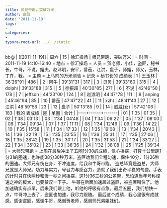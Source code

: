 ```yaml
---
title: 师兄带跑，突破万米
author: 曲政
date: '2011-11-19'
tags:
- 
categories:
- 
typora-root-url: ../../static
---
```


bb@ 
| [[2011-11-19]] | 周六 | 15 | 徐汇操场 | 师兄带跑，突破万米 |
= 时间 =
2011-11-19 14:10-16:40
= 地点 =
徐汇操场
= 人员 =
贺老师，小佳，盗匪，秘书长，牛哥，不说，姐夫，赵沐明，安平，番茄，江洪，盘子，师姐，师父，玉林，丁卉，我。
= 主题 =
上马前的万米测验
= 记录 =
秘书长的 成绩表
 | 1  | 王玉林   | 36'26"91 | 486 |
 | 2  | 阿牛     | 39'31"31 | 317 |
 | 3  | 贝贝     | 39'33"60 | 315 |
 | 4  | dolphi   | 39'33"88 | 315 |
 | 5  | 徐振超   | 40'30"85 | 271 |
 | 6  | 不说     | 42'46"50 | 178 |
 | 7  | jeffson  | 44'23"00 | 124 |
 | 8  | 赵沭明   | 44'47"78 | 111 |
 | 9  | anping   | 45'46"94 | 85  |
 | 10 | 番茄     | 47'47"22 | 41  |
 | 11 | xzht     | 48'41"43 | 27  |
 | 12 | 江洪     | 48'59"56 | 23  |
 | 13 | 盘子     | 50'13"85 | 9   |
 | 14 | 威威(女) | 57'42"06 | 183 |
我的 表成绩
 | 圈 | 单圈 | 合计  |
 |----+------+-------|
 | 01 | 1'35 | 01'35 |
 | 02 | 1'38 | 03'13 |
 | 03 | 1'34 | 04'48 |
 | 04 | 1'34 | 06'22 |
 | 05 | 1'37 | 08'00 |
 | 06 | 1'34 | 09'34 |
 | 07 | 1'37 | 11'11 |
 | 08 | 1'34 | 12'46 |
 | 09 | 1'36 | 14'22 |
 | 10 | 1'35 | 15'58 |
 | 11 | 1'34 | 17'33 |
 | 12 | 1'35 | 19'08 |
 | 13 | 1'34 | 20'43 |
 | 14 | 1'36 | 22'19 |
 | 15 | 1'35 | 23'55 |
 | 16 | 1'36 | 25'31 |
 | 17 | 1'35 | 27'06 |
 | 18 | 1'35 | 28'42 |
 | 19 | 1'35 | 30'17 |
 | 20 | 1'35 | 31'53 |
 | 21 | 1'34 | 33'27 |
 | 22 | 1'34 | 35'02 |
 | 23 | 1'33 | 36'36 |
 | 24 | 1'32 | 38'08 |
 | 25 | 1'25 | 39'34 |
= 大师兄带跑 =
    上周在最后冲出了五圈1分30的成绩，信心摇摆，打算十公里跑1分31的圈速，也许能38分30秒万米。盗匪劝我们全程匀速，保住40分，1分36秒的圈速。大师兄有伤在身，不冲速度，给我和牛哥带跑。
    盗总毕竟是盗总，大师兄就是大师兄。功力与实力，号召力与感召力，造就了我们出奇平稳的匀速。手表的计时只在快两秒和慢一秒之间摇摆，这1分36三秒的公差带，恐怕连当年号称控速之神的板太，也要赞叹一下子。
    牛哥在后面加速超过盗匪，被盗匪叫住了。他加速确实有点早，后来我们跟上他，听他的呼吸有点急。最后五圈，我们想快一点，牛哥冲上去了，盗匪也加速，我尽力跟随。
    最后这个成绩，我心里很有成就感。感谢盗匪，感谢牛哥，感谢贺老师，感谢师兄弟姐妹们。
